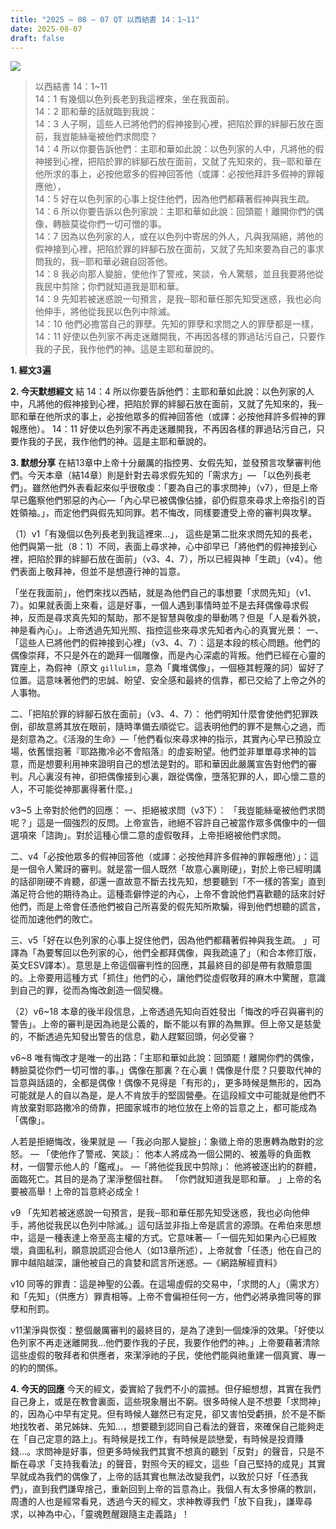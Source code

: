 ```yaml
---
title: "2025 – 08 – 07 QT 以西結書 14：1~11"
date: 2025-08-07
draft: false
---
```


![](/images/qt.jpg)
> 以西結書 14：1~11  
> 14：1 有幾個以色列長老到我這裡來，坐在我面前。  
> 14：2 耶和華的話就臨到我說：  
> 14：3 人子啊，這些人已將他們的假神接到心裡，把陷於罪的絆腳石放在面前，我豈能絲毫被他們求問麼？  
> 14：4 所以你要告訴他們：主耶和華如此說：以色列家的人中，凡將他的假神接到心裡，把陷於罪的絆腳石放在面前，又就了先知來的，我─耶和華在他所求的事上，必按他眾多的假神回答他（或譯：必按他拜許多假神的罪報應他），  
> 14：5 好在以色列家的心事上捉住他們，因為他們都藉著假神與我生疏。  
> 14：6 所以你要告訴以色列家說：主耶和華如此說：回頭罷！離開你們的偶像，轉臉莫從你們一切可憎的事。  
> 14：7 因為以色列家的人，或在以色列中寄居的外人，凡與我隔絕，將他的假神接到心裡，把陷於罪的絆腳石放在面前，又就了先知來要為自己的事求問我的，我─耶和華必親自回答他。  
> 14：8 我必向那人變臉，使他作了警戒，笑談，令人驚駭，並且我要將他從我民中剪除；你們就知道我是耶和華。  
> 14：9 先知若被迷惑說一句預言，是我─耶和華任那先知受迷惑，我也必向他伸手，將他從我民以色列中除滅。  
> 14：10 他們必擔當自己的罪孽。先知的罪孽和求問之人的罪孽都是一樣，  
> 14：11 好使以色列家不再走迷離開我，不再因各樣的罪過玷污自己，只要作我的子民，我作他們的神。這是主耶和華說的。



**1. 經文3遍**

**2. 今天默想經文**
結 14：4 所以你要告訴他們：主耶和華如此說：以色列家的人中，凡將他的假神接到心裡，把陷於罪的絆腳石放在面前，又就了先知來的，我─耶和華在他所求的事上，必按他眾多的假神回答他（或譯：必按他拜許多假神的罪報應他）。
14：11 好使以色列家不再走迷離開我，不再因各樣的罪過玷污自己，只要作我的子民，我作他們的神。這是主耶和華說的。

**3. 默想分享**
在結13章中上帝十分嚴厲的指控男、女假先知，並發預言攻擊審判他們。今天本章（結14章）則是針對去尋求假先知的「需求方」— 「以色列長老們」。雖然他們外表看起來似乎很敬虔：「要為自己的事求問神」（v7），但是上帝早已鑑察他們邪惡的內心—「內心早已被偶像佔據，卻仍假意來尋求上帝指引的百姓領袖。」，而定他們與假先知同罪。若不悔改，同樣要遭受上帝的審判與攻擊。

（1）v1「有幾個以色列長老到我這裡來…」， 這些是第二批來求問先知的長老，他們與第一批（8：1）不同，表面上尋求神，心中卻早已「將他們的假神接到心裡，把陷於罪的絆腳石放在面前」（v3、4、7），所以已經與神「生疏」（v4）。他們表面上敬拜神，但並不是想遵行神的旨意。

「坐在我面前」，他們來找以西結，就是為他們自己的事想要「求問先知」（v1、7）。如果就表面上來看，這是好事，一個人遇到事情時並不是去拜偶像尋求假神，反而是尋求真先知的幫助，那不是智慧與敬虔的舉動嗎？但是「人是看外貌，神是看內心」。上帝透過先知光照、指控這些來尋求先知者內心的真實光景：
一、「這些人已將他們的假神接到心裡」（v3、4、7）：這是本段的核心問題。他們的偶像崇拜，不只是外在的跪拜一個雕像，而是內心深處的背叛。他們已經在心靈的寶座上，為假神（原文 `gillulim`，意為「糞堆偶像」，一個極其輕蔑的詞）留好了位置。這意味著他們的忠誠、盼望、安全感和最終的信靠，都已交給了上帝之外的人事物。

二、「把陷於罪的絆腳石放在面前」（v3、4、7）： 他們明知什麼會使他們犯罪跌倒，卻故意將其放在眼前，隨時準備去順從它。這表明他們的罪不是無心之過，而是刻意為之。《活潑的生命》—「他們看似來尋求神的指示，其實內心早已預設立場，依舊懷抱著『耶路撒冷必不會陷落』的虛妄盼望。他們並非單單尋求神的旨意，而是想要利用神來證明自己的想法是對的。耶和華因此嚴厲宣告對他們的審判。凡心裏沒有神，卻把偶像接到心裏，跟從偶像，墮落犯罪的人，即心懷二意的人，不可能從神那裏得著什麼。」

v3\~5 上帝對於他們的回應：
一、拒絕被求問（v3下）： 「我豈能絲毫被他們求問呢？」這是一個強烈的反問。上帝宣告，祂絕不容許自己被當作眾多偶像中的一個選項來「諮詢」。對於這種心懷二意的虛假敬拜，上帝拒絕被他們求問。

二、v4「必按他眾多的假神回答他（或譯：必按他拜許多假神的罪報應他）」：這是一個令人驚訝的審判。就是當一個人既然「故意心裏剛硬」，對於上帝已經明講的話卻剛硬不肯聽，卻還一直故意不斷去找先知，想要聽到「不一樣的答案」直到滿足符合他的期待為止。這種乖僻悖逆的內心，上帝不會說他們喜歡聽的話來討好他們，而是上帝會任憑他們被自己所喜愛的假先知所欺騙，得到他們想聽的謊言，從而加速他們的敗亡。

 三、v5「好在以色列家的心事上捉住他們，因為他們都藉著假神與我生疏。 」可譯為「為要奪回以色列家的心，他們全都拜偶像，與我疏遠了」（和合本修訂版，英文ESV譯本）。意思是上帝這個審判性的回應，其最終目的卻是帶有救贖意圖的。上帝要用這種方式「抓住」他們的心，讓他們從虛假敬拜的麻木中驚醒，意識到自己的罪，從而為悔改創造一個契機。

（2）v6\~18 本章的後半段信息，上帝透過先知向百姓發出「悔改的呼召與審判的警告」。上帝的審判是因為祂是公義的，斷不能以有罪的為無罪。但上帝又是慈愛的，不斷透過先知發出警告的信息，勸人趕緊回頭，何必受審？

v6\~8 唯有悔改才是唯一的出路：「主耶和華如此說：回頭罷！離開你們的偶像，轉臉莫從你們一切可憎的事。」偶像在那裏？在心裏！偶像是什麼？只要取代神的旨意與話語的，全都是偶像！偶像不見得是「有形的」，更多時候是無形的，因為可能就是人的自以為是，是人不肯放手的堅固營壘。在這段經文中可能就是他們不肯放棄對耶路撒冷的倚靠，把國家城市的地位放在上帝的旨意之上，都可能成為「偶像」。

人若是拒絕悔改，後果就是
—「我必向那人變臉」：象徵上帝的恩惠轉為敵對的忿怒。
— 「使他作了警戒、笑談」： 他本人將成為一個公開的、被羞辱的負面教材，一個警示他人的「鑑戒」。
—「將他從我民中剪除」： 他將被逐出約的群體，面臨死亡。其目的是為了潔淨整個社群。
「你們就知道我是耶和華。 」上帝的名要被高舉！上帝的旨意終必成全！

v9 「先知若被迷惑說一句預言，是我─耶和華任那先知受迷惑，我也必向他伸手，將他從我民以色列中除滅。」這句話並非指上帝是謊言的源頭。在希伯來思想中，這是一種表達上帝至高主權的方式。它意味著—「一個先知如果內心已經敗壞，貪圖私利，願意說謊迎合他人（如13章所述），上帝就會「任憑」他在自己的罪中越陷越深，讓他被自己的貪婪和謊言所迷惑。—《網路解經資料》

v10 同等的罪責：這是神聖的公義。在這場虛假的交易中，「求問的人」（需求方）和「先知」（供應方）罪責相等。上帝不會偏袒任何一方，他們必將承擔同等的罪孽和刑罰。

v11潔淨與恢復：整個嚴厲審判的最終目的，是為了達到一個煉淨的效果。「好使以色列家不再走迷離開我...他們要作我的子民，我要作他們的神。」上帝要藉著清除這些虛假的敬拜者和供應者，來潔淨祂的子民，使他們能與祂重建一個真實、專一的約的關係。

**4. 今天的回應**
今天的經文，委實給了我們不小的震撼。但仔細想想，其實在我們自己身上，或是在教會裏面，這些現象層出不窮。很多時候人是不想要「求問神」的，因為心中早有定見。但有時候人雖然已有定見，卻又害怕受虧損，於不是不斷地找牧者、弟兄姊妹、先知…，想要聽到認同自己看法的聲音，來確保自己能夠走在「自己定意的路上」。有時候是找工作，有時候是談戀愛，有時候是投資賺錢…。求問神是好事，但更多時候我們其實不想真的聽到「反對」的聲音，只是不斷在尋求「支持我看法」的聲音，對照今天的經文，這些「自己堅持的成見」其實早就成為我們的偶像了，上帝的話其實也無法改變我們，以致於只好「任憑我們」，直到我們謙卑捨己，重新回到上帝的旨意為止。我個人有太多慘痛的教訓，周遭的人也是經常看見，透過今天的經文，求神教導我們「放下自我」，謙卑尋求，以神為中心，「靈魂甦醒跟隨主走義路」！

